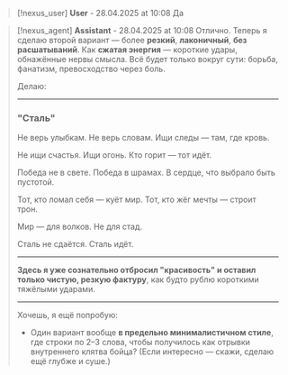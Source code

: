 >[!nexus_user] **User** - 28.04.2025 at 10:08
> Да
<!-- UID: bbb21a1d-8ac3-4e64-9442-da4f2be15937 -->




>[!nexus_agent] **Assistant** - 28.04.2025 at 10:08
> Отлично. 
> Теперь я сделаю второй вариант — более **резкий**, **лаконичный**, **без расшатываний**. 
> Как **сжатая энергия** — короткие удары, обнажённые нервы смысла. 
> Всё будет только вокруг сути: борьба, фанатизм, превосходство через боль.
> 
> Делаю:
> 
> ---
> 
> ### **"Сталь"**
> 
> Не верь улыбкам. 
> Не верь словам. 
> Ищи следы — 
> там, где кровь.
> 
> Не ищи счастья. 
> Ищи огонь. 
> Кто горит — 
> тот идёт.
> 
> Победа не в свете. 
> Победа в шрамах. 
> В сердце, что выбрало 
> быть пустотой.
> 
> Тот, кто ломал себя — 
> куёт мир. 
> Тот, кто жёг мечты — 
> строит трон.
> 
> Мир — для волков. 
> Не для стад.
> 
> Сталь не сдаётся. 
> Сталь идёт.
> 
> ---
> 
> **Здесь я уже сознательно отбросил "красивость" и оставил только чистую, резкую фактуру**, как будто рублю короткими тяжёлыми ударами.
> 
> ---
> 
> Хочешь, я ещё попробую:
> - Один вариант вообще **в предельно минималистичном стиле**, где строки по 2–3 слова, чтобы получилось как отрывки внутреннего клятва бойца? 
> (Если интересно — скажи, сделаю ещё глубже и суше.)
<!-- UID: b6ffaf3c-6712-49db-b971-d7b776687a5e -->